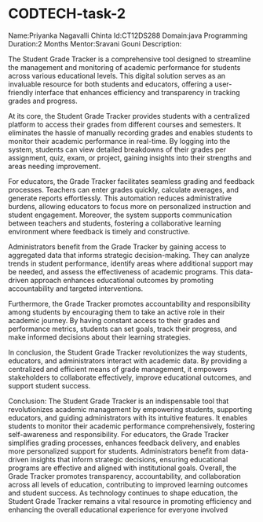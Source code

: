 # CODTECH-task-2
Name:Priyanka Nagavalli Chinta
Id:CT12DS288
Domain:java Programming
Duration:2 Months
Mentor:Sravani Gouni
Description:

The Student Grade Tracker is a comprehensive tool designed to streamline the management and monitoring of academic performance for students across various educational levels. This digital solution serves as an invaluable resource for both students and educators, offering a user-friendly interface that enhances efficiency and transparency in tracking grades and progress.

At its core, the Student Grade Tracker provides students with a centralized platform to access their grades from different courses and semesters. It eliminates the hassle of manually recording grades and enables students to monitor their academic performance in real-time. By logging into the system, students can view detailed breakdowns of their grades per assignment, quiz, exam, or project, gaining insights into their strengths and areas needing improvement.

For educators, the Grade Tracker facilitates seamless grading and feedback processes. Teachers can enter grades quickly, calculate averages, and generate reports effortlessly. This automation reduces administrative burdens, allowing educators to focus more on personalized instruction and student engagement. Moreover, the system supports communication between teachers and students, fostering a collaborative learning environment where feedback is timely and constructive.

Administrators benefit from the Grade Tracker by gaining access to aggregated data that informs strategic decision-making. They can analyze trends in student performance, identify areas where additional support may be needed, and assess the effectiveness of academic programs. This data-driven approach enhances educational outcomes by promoting accountability and targeted interventions.

Furthermore, the Grade Tracker promotes accountability and responsibility among students by encouraging them to take an active role in their academic journey. By having constant access to their grades and performance metrics, students can set goals, track their progress, and make informed decisions about their learning strategies.

In conclusion, the Student Grade Tracker revolutionizes the way students, educators, and administrators interact with academic data. By providing a centralized and efficient means of grade management, it empowers stakeholders to collaborate effectively, improve educational outcomes, and support student success.

Conclusion:
The Student Grade Tracker is an indispensable tool that revolutionizes academic management by empowering students, supporting educators, and guiding administrators with its intuitive features. It enables students to monitor their academic performance comprehensively, fostering self-awareness and responsibility. For educators, the Grade Tracker simplifies grading processes, enhances feedback delivery, and enables more personalized support for students. Administrators benefit from data-driven insights that inform strategic decisions, ensuring educational programs are effective and aligned with institutional goals. Overall, the Grade Tracker promotes transparency, accountability, and collaboration across all levels of education, contributing to improved learning outcomes and student success. As technology continues to shape education, the Student Grade Tracker remains a vital resource in promoting efficiency and enhancing the overall educational experience for everyone involved
